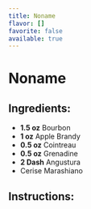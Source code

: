 ```yaml
---
title: Noname
flavor: []
favorite: false
available: true
---
```

# Noname

## Ingredients:
- **1.5 oz** Bourbon
- **1 oz** Apple Brandy
- **0.5 oz** Cointreau
- **0.5 oz** Grenadine
- **2 Dash** Angustura
- Cerise Marashiano

## Instructions:



